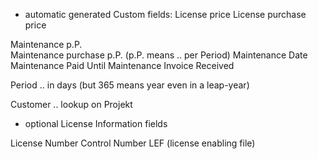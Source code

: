 * automatic generated Custom fields:
License price
License purchase price

Maintenance p.P.            
Maintenance purchase p.P. (p.P. means .. per Period)
Maintenance Date
Maintenance Paid Until
Maintenance Invoice Received

Period  .. in days (but 365 means year even in a leap-year)

Customer .. lookup on Projekt

* optional License Information fields

License Number
Control Number
LEF (license enabling file)
